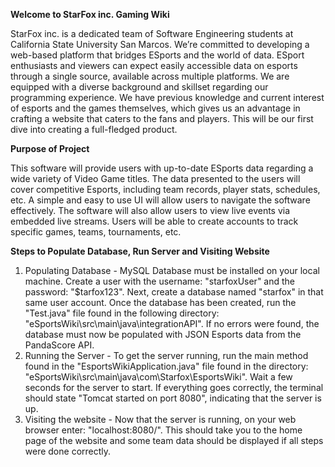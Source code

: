 **Welcome to StarFox inc. Gaming Wiki**

StarFox inc. is a dedicated team of Software Engineering students at California State University San Marcos. We’re committed to developing a web-based platform that bridges ESports and the world of data. ESport enthusiasts and viewers can expect easily accessible data on esports through a single source, available across multiple platforms. We are equipped with a diverse background and skillset regarding our programming experience. We have previous knowledge and current interest of esports and the games themselves, which gives us an advantage in crafting a website that caters to the fans and players. This will be our first dive into creating a full-fledged product.

**Purpose of Project**

This software will provide users with up-to-date ESports data regarding a wide variety of Video Game titles. The data presented to the users will cover competitive Esports, including team records, player stats, schedules, etc. A simple and easy to use UI will allow users to navigate the software effectively. The software will also allow users to view live events via embedded live streams. Users will be able to create accounts to track specific games, teams, tournaments, etc.

**Steps to Populate Database, Run Server and Visiting Website**

1) Populating Database - MySQL Database must be installed on your local machine. Create a user with the username: "starfoxUser" and the password: "$tarfox123". Next, create a database named "starfox" in that same user account. Once the database has been created, run the "Test.java" file found in the following directory: "eSportsWiki\src\main\java\integrationAPI". If no errors were found, the database must now be populated with JSON Esports data from the PandaScore API. 
2) Running the Server - To get the server running, run the main method found in the "EsportsWikiApplication.java" file found in the directory: "eSportsWiki\src\main\java\com\Starfox\EsportsWiki". Wait a few seconds for the server to start. If everything goes correctly, the terminal should state "Tomcat started on port 8080", indicating that the server is up.
3) Visiting the website - Now that the server is running, on your web browser enter: "localhost:8080/". This should take you to the home page of the website and some team data should be displayed if all steps were done correctly.

